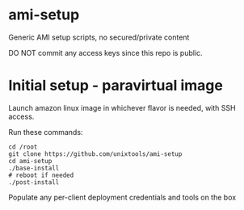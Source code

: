 ami-setup
=========

Generic AMI setup scripts, no secured/private content

DO NOT commit any access keys since this repo is public.

Initial setup - paravirtual image
=================================

Launch amazon linux image in whichever flavor is needed, with SSH access.

Run these commands:

	cd /root
	git clone https://github.com/unixtools/ami-setup
	cd ami-setup
	./base-install
	# reboot if needed
	./post-install

Populate any per-client deployment credentials and tools on the box

